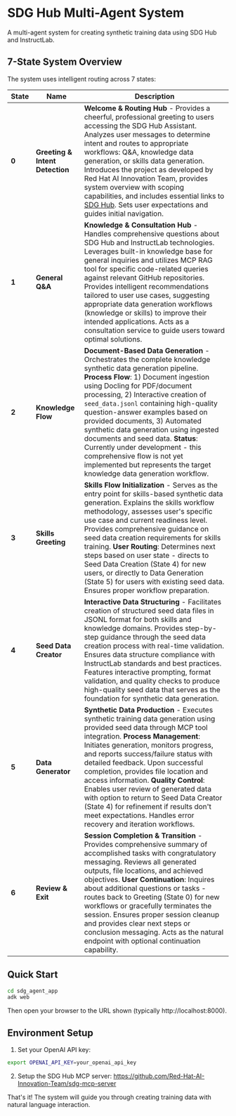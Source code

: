 # SDG Hub Multi-Agent System

A multi-agent system for creating synthetic training data using SDG Hub and InstructLab.

## 7-State System Overview

The system uses intelligent routing across 7 states:

| State | Name | Description |
|-------|------|-------------|
| **0** | **Greeting & Intent Detection** | **Welcome & Routing Hub** - Provides a cheerful, professional greeting to users accessing the SDG Hub Assistant. Analyzes user messages to determine intent and routes to appropriate workflows: Q&A, knowledge data generation, or skills data generation. Introduces the project as developed by Red Hat AI Innovation Team, provides system overview with scoping capabilities, and includes essential links to [SDG Hub](https://github.com/Red-Hat-AI-Innovation-Team/sdg_hub/tree/main). Sets user expectations and guides initial navigation. |
| **1** | **General Q&A** | **Knowledge & Consultation Hub** - Handles comprehensive questions about SDG Hub and InstructLab technologies. Leverages built-in knowledge base for general inquiries and utilizes MCP RAG tool for specific code-related queries against relevant GitHub repositories. Provides intelligent recommendations tailored to user use cases, suggesting appropriate data generation workflows (knowledge or skills) to improve their intended applications. Acts as a consultation service to guide users toward optimal solutions. |
| **2** | **Knowledge Flow** | **Document-Based Data Generation** - Orchestrates the complete knowledge synthetic data generation pipeline. **Process Flow**: 1) Document ingestion using Docling for PDF/document processing, 2) Interactive creation of `seed_data.jsonl` containing high-quality question-answer examples based on provided documents, 3) Automated synthetic data generation using ingested documents and seed data. **Status**: Currently under development - this comprehensive flow is not yet implemented but represents the target knowledge data generation workflow. |
| **3** | **Skills Greeting** | **Skills Flow Initialization** - Serves as the entry point for skills-based synthetic data generation. Explains the skills workflow methodology, assesses user's specific use case and current readiness level. Provides comprehensive guidance on seed data creation requirements for skills training. **User Routing**: Determines next steps based on user state - directs to Seed Data Creation (State 4) for new users, or directly to Data Generation (State 5) for users with existing seed data. Ensures proper workflow preparation. |
| **4** | **Seed Data Creator** | **Interactive Data Structuring** - Facilitates creation of structured seed data files in JSONL format for both skills and knowledge domains. Provides step-by-step guidance through the seed data creation process with real-time validation. Ensures data structure compliance with InstructLab standards and best practices. Features interactive prompting, format validation, and quality checks to produce high-quality seed data that serves as the foundation for synthetic data generation. |
| **5** | **Data Generator** | **Synthetic Data Production** - Executes synthetic training data generation using provided seed data through MCP tool integration. **Process Management**: Initiates generation, monitors progress, and reports success/failure status with detailed feedback. Upon successful completion, provides file location and access information. **Quality Control**: Enables user review of generated data with option to return to Seed Data Creator (State 4) for refinement if results don't meet expectations. Handles error recovery and iteration workflows. |
| **6** | **Review & Exit** | **Session Completion & Transition** - Provides comprehensive summary of accomplished tasks with congratulatory messaging. Reviews all generated outputs, file locations, and achieved objectives. **User Continuation**: Inquires about additional questions or tasks - routes back to Greeting (State 0) for new workflows or gracefully terminates the session. Ensures proper session cleanup and provides clear next steps or conclusion messaging. Acts as the natural endpoint with optional continuation capability. |

## Quick Start

```bash
cd sdg_agent_app
adk web
```

Then open your browser to the URL shown (typically http://localhost:8000).

## Environment Setup

1. Set your OpenAI API key:
```bash
export OPENAI_API_KEY=your_openai_api_key
```

2. Setup the SDG Hub MCP server:
https://github.com/Red-Hat-AI-Innovation-Team/sdg-mcp-server

That's it! The system will guide you through creating training data with natural language interaction.

